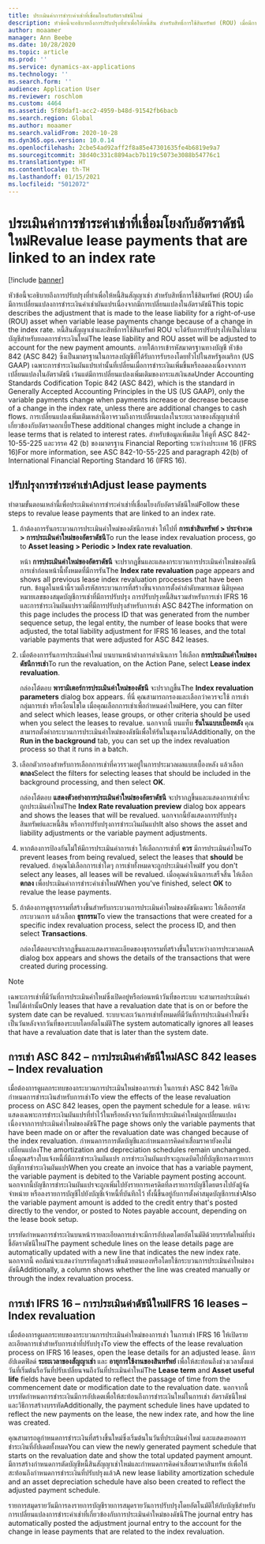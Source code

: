 ```yaml
---
title: ประเมินค่าการชำระค่าเช่าที่เชื่อมโยงกับอัตราดัชนีใหม่
description: หัวข้อนี้จะอธิบายถึงการปรับปรุงที่ทำเพื่อให้หนี้สิน สำหรับสิทธิ์การใช้สินทรัพย์ (ROU) เมื่อมีการเปลี่ยนแปลงการชำระเงินค่าเช่าผันแปรเนื่องจากมีการเปลี่ยนแปลงในอัตราดัชนี
author: moaamer
manager: Ann Beebe
ms.date: 10/28/2020
ms.topic: article
ms.prod: ''
ms.service: dynamics-ax-applications
ms.technology: ''
ms.search.form: ''
audience: Application User
ms.reviewer: roschlom
ms.custom: 4464
ms.assetid: 5f89daf1-acc2-4959-b48d-91542fb6bacb
ms.search.region: Global
ms.author: moaamer
ms.search.validFrom: 2020-10-28
ms.dyn365.ops.version: 10.0.14
ms.openlocfilehash: 2cbe54ad92aff2f8a85e47301635fe4b6819e9a7
ms.sourcegitcommit: 38d40c331c8894acb7b119c5073e3088b54776c1
ms.translationtype: HT
ms.contentlocale: th-TH
ms.lasthandoff: 01/15/2021
ms.locfileid: "5012072"
---
```

# <a name="revalue-lease-payments-that-are-linked-to-an-index-rate"></a><span data-ttu-id="7e69b-103">ประเมินค่าการชำระค่าเช่าที่เชื่อมโยงกับอัตราดัชนีใหม่</span><span class="sxs-lookup"><span data-stu-id="7e69b-103">Revalue lease payments that are linked to an index rate</span></span>

[!include [banner](../includes/banner.md)]

<span data-ttu-id="7e69b-104">หัวข้อนี้จะอธิบายถึงการปรับปรุงที่ทำเพื่อให้หนี้สินสัญญาเช่า สำหรับสิทธิ์การใช้สินทรัพย์ (ROU) เมื่อมีการเปลี่ยนแปลงการชำระเงินค่าเช่าผันแปรเนื่องจากมีการเปลี่ยนแปลงในอัตราดัชนี</span><span class="sxs-lookup"><span data-stu-id="7e69b-104">This topic describes the adjustment that is made to the lease liability for a right-of-use (ROU) asset when variable lease payments change because of a change in the index rate.</span></span> <span data-ttu-id="7e69b-105">หนี้สินสัญญาเช่าและสิทธิ์การใช้สินทรัพย์ ROU จะได้รับการปรับปรุงให้เป็นไปตามบัญชีสำหรับยอดการชำระเงินใหม่</span><span class="sxs-lookup"><span data-stu-id="7e69b-105">The lease liability and ROU asset will be adjusted to account for the new payment amounts.</span></span> <span data-ttu-id="7e69b-106">ภายใต้การเข้ารหัสมาตรฐานทางบัญชี หัวข้อ 842 (ASC 842) ซึ่งเป็นมาตรฐานในการลงบัญชีที่ได้รับการรับรองโดยทั่วไปในสหรัฐอเมริกา (US GAAP) เฉพาะการชำระเงินผันแปรเท่านั้นที่เปลี่ยนเมื่อการชำระเงินเพิ่มขึ้นหรือลดลงเนื่องจากการเปลี่ยนแปลงในอัตราดัชนี เว้นแต่มีการเปลี่ยนแปลงเพิ่มเติมของกระแสเงินสด</span><span class="sxs-lookup"><span data-stu-id="7e69b-106">Under Accounting Standards Codification Topic 842 (ASC 842), which is the standard in Generally Accepted Accounting Principles in the US (US GAAP), only the variable payments change when payments increase or decrease because of a change in the index rate, unless there are additional changes to cash flows.</span></span> <span data-ttu-id="7e69b-107">การเปลี่ยนแปลงเพิ่มเติมเหล่านี้อาจรวมถึงการเปลี่ยนแปลงในระยะเวลาของสัญญาเช่าที่เกี่ยวข้องกับอัตราดอกเบี้ย</span><span class="sxs-lookup"><span data-stu-id="7e69b-107">These additional changes might include a change in lease terms that is related to interest rates.</span></span> <span data-ttu-id="7e69b-108">สำหรับข้อมูลเพิ่มเติม ให้ดูที่ ASC 842-10-55-225 และวรรค 42 (b) ของมาตรฐาน Financial Reporting ระหว่างประเทศ 16 (IFRS 16)</span><span class="sxs-lookup"><span data-stu-id="7e69b-108">For more information, see ASC 842-10-55-225 and paragraph 42(b) of International Financial Reporting Standard 16 (IFRS 16).</span></span>

## <a name="adjust-lease-payments"></a><span data-ttu-id="7e69b-109">ปรับปรุงการชำระค่าเช่า</span><span class="sxs-lookup"><span data-stu-id="7e69b-109">Adjust lease payments</span></span>

<span data-ttu-id="7e69b-110">ทำตามขั้นตอนเหล่านี้เพื่อประเมินค่าการชำระค่าเช่าที่เชื่อมโยงกับอัตราดัชนีใหม่</span><span class="sxs-lookup"><span data-stu-id="7e69b-110">Follow these steps to revalue lease payments that are linked to an index rate.</span></span>

1. <span data-ttu-id="7e69b-111">ถ้าต้องการรันกระบวนการประเมินค่าใหม่ของดัชนีการเช่า ให้ไปที่ **การเช่าสินทรัพย์ \> ประจำงวด \> การประเมินค่าใหม่ของอัตราดัชนี**</span><span class="sxs-lookup"><span data-stu-id="7e69b-111">To run the lease index revaluation process, go to **Asset leasing \> Periodic \> Index rate revaluation**.</span></span>

    <span data-ttu-id="7e69b-112">หน้า **การประเมินค่าใหม่ของอัตราดัชนี** จะปรากฏขึ้นและแสดงกระบวนการประเมินค่าใหม่ของดัชนีการเช่าก่อนหน้านี้ทั้งหมดที่มีการรัน</span><span class="sxs-lookup"><span data-stu-id="7e69b-112">The **Index rate revaluation** page appears and shows all previous lease index revaluation processes that have been run.</span></span> <span data-ttu-id="7e69b-113">ข้อมูลในหน้านี้รวมถึงรหัสกระบวนการที่สร้างขึ้นจากการตั้งค่าลำดับหมายเลข นิติบุคคล หมายเลขของสมุดบัญชีการเช่าที่มีการปรับปรุง การปรับปรุงหนี้สินรวมสำหรับการเช่า IFRS 16 และการชำระเงินผันแปรรวมที่มีการปรับปรุงสำหรับการเช่า ASC 842</span><span class="sxs-lookup"><span data-stu-id="7e69b-113">The information on this page includes the process ID that was generated from the number sequence setup, the legal entity, the number of lease books that were adjusted, the total liability adjustment for IFRS 16 leases, and the total variable payments that were adjusted for ASC 842 leases.</span></span>

2. <span data-ttu-id="7e69b-114">เมื่อต้องการรันการประเมินค่าใหม่ บนบานหน้าต่างการดำเนินการ ให้เลือก **การประเมินค่าใหม่ของดัชนีการเช่า**</span><span class="sxs-lookup"><span data-stu-id="7e69b-114">To run the revaluation, on the Action Pane, select **Lease index revaluation**.</span></span>

    <span data-ttu-id="7e69b-115">กล่องโต้ตอบ **พารามิเตอร์การประเมินค่าใหม่ของดัชนี** จะปรากฏขึ้น</span><span class="sxs-lookup"><span data-stu-id="7e69b-115">The **Index revaluation parameters** dialog box appears.</span></span> <span data-ttu-id="7e69b-116">ที่นี่ คุณสามารถกรองและเลือกว่าควรจะใช้ การเช่า กลุ่มการเช่า หรือเงื่อนไขใด เมื่อคุณเลือกการเช่าเพื่อกำหนดค่าใหม่</span><span class="sxs-lookup"><span data-stu-id="7e69b-116">Here, you can filter and select which leases, lease groups, or other criteria should be used when you select the leases to revalue.</span></span> <span data-ttu-id="7e69b-117">นอกจากนี้ บนแท็บ **รันในแบบเบื้องหลัง** คุณสามารถตั้งค่ากระบวนการประเมินค่าใหม่ของดัชนีเพื่อให้รันในชุดงานได้</span><span class="sxs-lookup"><span data-stu-id="7e69b-117">Additionally, on the **Run in the background** tab, you can set up the index revaluation process so that it runs in a batch.</span></span>

4. <span data-ttu-id="7e69b-118">เลือกตัวกรองสำหรับการเลือกการเช่าที่ควรรวมอยู่ในการประมวลผลแบบเบื้องหลัง แล้วเลือก **ตกลง**</span><span class="sxs-lookup"><span data-stu-id="7e69b-118">Select the filters for selecting leases that should be included in the background processing, and then select **OK**.</span></span>

    <span data-ttu-id="7e69b-119">กล่องโต้ตอบ **แสดงตัวอย่างการประเมินค่าใหม่ของอัตราดัชนี** จะปรากฏขึ้นและแสดงการเช่าที่จะถูกประเมินค่าใหม่</span><span class="sxs-lookup"><span data-stu-id="7e69b-119">The **Index Rate revaluation preview** dialog box appears and shows the leases that will be revalued.</span></span> <span data-ttu-id="7e69b-120">นอกจากนี้ยังแสดงการปรับปรุงสินทรัพย์และหนี้สิน หรือการปรับปรุงการชำระเงินผันแปร</span><span class="sxs-lookup"><span data-stu-id="7e69b-120">It also shows the asset and liability adjustments or the variable payment adjustments.</span></span>
    
5. <span data-ttu-id="7e69b-121">หากต้องการป้องกันไม่ให้มีการประเมินค่าการเช่า ให้เลือกการเช่าที่ **ควร** มีการประเมินค่าใหม่</span><span class="sxs-lookup"><span data-stu-id="7e69b-121">To prevent leases from being revalued, select the leases that **should** be revalued.</span></span> <span data-ttu-id="7e69b-122">ถ้าคุณไม่เลือกการเช่าใดๆ การเช่าทั้งหมดจะถูกประเมินค่าใหม่</span><span class="sxs-lookup"><span data-stu-id="7e69b-122">If you don't select any leases, all leases will be revalued.</span></span> <span data-ttu-id="7e69b-123">เมื่อคุณดำเนินการเสร็จสิ้น ให้เลือก **ตกลง** เพื่อประเมินค่าการชำระค่าเช่าใหม่</span><span class="sxs-lookup"><span data-stu-id="7e69b-123">When you've finished, select **OK** to revalue the lease payments.</span></span>
6. <span data-ttu-id="7e69b-124">ถ้าต้องการดูธุรกรรมที่สร้างขึ้นสำหรับกระบวนการประเมินค่าใหม่ของดัชนีเฉพาะ ให้เลือกรหัสกระบวนการ แล้วเลือก **ธุรกรรม**</span><span class="sxs-lookup"><span data-stu-id="7e69b-124">To view the transactions that were created for a specific index revaluation process, select the process ID, and then select **Transactions**.</span></span>

    <span data-ttu-id="7e69b-125">กล่องโต้ตอบจะปรากฏขึ้นและแสดงรายละเอียดของธุรกรรมที่สร้างขึ้นในระหว่างการประมวลผล</span><span class="sxs-lookup"><span data-stu-id="7e69b-125">A dialog box appears and shows the details of the transactions that were created during processing.</span></span>

> [!NOTE]
> <span data-ttu-id="7e69b-126">เฉพาะการเช่าที่มีวันที่การประเมินค่าใหม่ซึ่งเปิดอยู่หรือก่อนหน้าวันที่ของระบบ จะสามารถประเมินค่าใหม่ได้เท่านั้น</span><span class="sxs-lookup"><span data-stu-id="7e69b-126">Only leases that have a revaluation date that is on or before the system date can be revalued.</span></span> <span data-ttu-id="7e69b-127">ระบบจะละเว้นการเช่าทั้งหมดที่มีวันที่การประเมินค่าใหม่ซึ่งเป็นวันหลังจากวันที่ของระบบโดยอัตโนมัติ</span><span class="sxs-lookup"><span data-stu-id="7e69b-127">The system automatically ignores all leases that have a revaluation date that is later than the system date.</span></span>

## <a name="asc-842-leases--index-revaluation"></a><span data-ttu-id="7e69b-128">การเช่า ASC 842 – การประเมินค่าดัชนีใหม่</span><span class="sxs-lookup"><span data-stu-id="7e69b-128">ASC 842 leases – Index revaluation</span></span>

<span data-ttu-id="7e69b-129">เมื่อต้องการดูผลกระทบของกระบวนการประเมินใหม่ของการเช่า ในการเช่า ASC 842 ให้เปิดกำหนดการชำระเงินสำหรับการเช่า</span><span class="sxs-lookup"><span data-stu-id="7e69b-129">To view the effects of the lease revaluation process on ASC 842 leases, open the payment schedule for a lease.</span></span> <span data-ttu-id="7e69b-130">หน้าจะแสดงเฉพาะการชำระเงินผันแปรที่ทำไว้ในหรือหลังจากวันที่การประเมินค่าใหม่ถูกเปลี่ยนแปลงเนื่องจากการประเมินค่าใหม่ของดัชนี</span><span class="sxs-lookup"><span data-stu-id="7e69b-130">The page shows only the variable payments that have been made on or after the revaluation date was changed because of the index revaluation.</span></span> <span data-ttu-id="7e69b-131">กำหนดการการตัดบัญชีและกำหนดการคิดค่าเสื่อมราคายังคงไม่เปลี่ยนแปลง</span><span class="sxs-lookup"><span data-stu-id="7e69b-131">The amortization and depreciation schedules remain unchanged.</span></span> <span data-ttu-id="7e69b-132">เมื่อคุณสร้างใบแจ้งหนี้ที่มีการชำระเงินผันแปร การชำระเงินผันแปรจะถูกเดบิตไปที่บัญชีการลงรายการบัญชีการชำระเงินผันแปร</span><span class="sxs-lookup"><span data-stu-id="7e69b-132">When you create an invoice that has a variable payment, the variable payment is debited to the Variable payment posting account.</span></span> <span data-ttu-id="7e69b-133">นอกจากนี้บัญชีการชำระเงินผันแปรจะถูกเพิ่มไปยังรายการเครดิตที่ลงรายการบัญชีโดยตรงไปยังผู้จัดจำหน่าย หรือลงรายการบัญชีไปยังบัญชีเจ้าหนี้ที่บันทึกไว้ ทั้งนี้ขึ้นอยู่กับการตั้งค่าสมุดบัญชีการเช่า</span><span class="sxs-lookup"><span data-stu-id="7e69b-133">Also the variable payment amount is added to the credit entry that's posted directly to the vendor, or posted to Notes payable account, depending on the lease book setup.</span></span>

<span data-ttu-id="7e69b-134">บรรทัดกำหนดการชำระเงินบนหน้ารายละเอียดการเช่าจะมีการอัปเดตโดยอัตโนมัติด้วยบรรทัดใหม่ที่บ่งชี้อัตราดัชนีใหม่</span><span class="sxs-lookup"><span data-stu-id="7e69b-134">The payment schedule lines on the lease details page are automatically updated with a new line that indicates the new index rate.</span></span> <span data-ttu-id="7e69b-135">นอกจากนี้ คอลัมน์จะแสดงว่าบรรทัดถูกสร้างขึ้นด้วยตนเองหรือโดยใช้กระบวนการประเมินค่าใหม่ของดัชนี</span><span class="sxs-lookup"><span data-stu-id="7e69b-135">Additionally, a column shows whether the line was created manually or through the index revaluation process.</span></span>

## <a name="ifrs-16-leases--index-revaluation"></a><span data-ttu-id="7e69b-136">การเช่า IFRS 16 – การประเมินค่าดัชนีใหม่</span><span class="sxs-lookup"><span data-stu-id="7e69b-136">IFRS 16 leases – Index revaluation</span></span>

<span data-ttu-id="7e69b-137">เมื่อต้องการดูผลกระทบของกระบวนการประเมินค่าใหม่ของการเช่า ในการเช่า IFRS 16 ให้เปิดรายละเอียดการเช่าสำหรับการเช่าที่ปรับปรุง</span><span class="sxs-lookup"><span data-stu-id="7e69b-137">To view the effects of the lease revaluation process on IFRS 16 leases, open the lease details for an adjusted lease.</span></span> <span data-ttu-id="7e69b-138">มีการอัปเดตฟิลด์ **ระยะเวลาของสัญญาเช่า** และ **อายุการใช้งานของสินทรัพย์** เพื่อให้สะท้อนถึงช่วงเวลาตั้งแต่วันที่เริ่มต้นรือวันที่ปรับเปลี่ยนจนถึงวันที่ประเมินค่าใหม่</span><span class="sxs-lookup"><span data-stu-id="7e69b-138">The **Lease term** and **Asset useful life** fields have been updated to reflect the passage of time from the commencement date or modification date to the revaluation date.</span></span> <span data-ttu-id="7e69b-139">นอกจากนี้ บรรทัดกำหนดการชำระเงินมีการอัปเดตเพื่อให้สะท้อนถึงการชำระเงินใหม่ในการเช่า อัตราดัชนีใหม่ และวิธีการสร้างบรรทัด</span><span class="sxs-lookup"><span data-stu-id="7e69b-139">Additionally, the payment schedule lines have updated to reflect the new payments on the lease, the new index rate, and how the line was created.</span></span>

<span data-ttu-id="7e69b-140">คุณสามารถดูกำหนดการชำระเงินที่สร้างขึ้นใหม่ซึ่งเริ่มต้นในวันที่ประเมินค่าใหม่ และแสดงยอดการชำระเงินที่อัปเดตทั้งหมด</span><span class="sxs-lookup"><span data-stu-id="7e69b-140">You can view the newly generated payment schedule that starts on the revaluation date and show the total updated payment amount.</span></span> <span data-ttu-id="7e69b-141">มีการสร้างกำหนดการตัดบัญชีหนี้สินสัญญาเช่าใหม่และกำหนดการคิดค่าเสื่อมราคาสินทรัพ ย์เพื่อให้สะท้อนถึงกำหนดการชำระเงินที่ปรับปรุงแล้ว</span><span class="sxs-lookup"><span data-stu-id="7e69b-141">A new lease liability amortization schedule and an asset depreciation schedule have also been created to reflect the adjusted payment schedule.</span></span>

<span data-ttu-id="7e69b-142">รายการสมุดรายวันมีการลงรายการบัญชีรายการสมุดรายวันการปรับปรุงโดยอัตโนมัติให้กับบัญชีสำหรับการเปลี่ยนแปลงการชำระค่าเช่าที่เกี่ยวข้องกับการประเมินค่าใหม่ของดัชนี</span><span class="sxs-lookup"><span data-stu-id="7e69b-142">The journal entry has automatically posted the adjustment journal entry to the account for the change in lease payments that are related to the index revaluation.</span></span>
